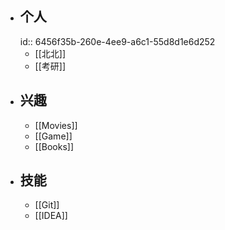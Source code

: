 - ## 个人
  id:: 6456f35b-260e-4ee9-a6c1-55d8d1e6d252
	- [[北北]]
	- [[考研]]
- ## 兴趣
	- [[Movies]]
	- [[Game]]
	- [[Books]]
- ## 技能
	- [[Git]]
	- [[IDEA]]